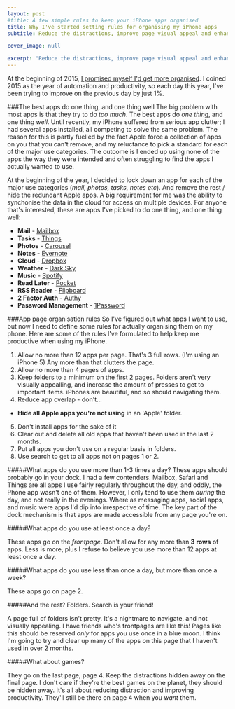 ```yaml
---
layout: post
#title: A few simple rules to keep your iPhone apps organised
title: Why I've started setting rules for organising my iPhone apps
subtitle: Reduce the distractions, improve page visual appeal and enhance productivity.

cover_image: null

excerpt: "Reduce the distractions, improve page visual appeal and enhance productivity."
---
```


At the beginning of 2015, [I promised myself I'd get more organised](/2014/12/Farewell-2014-hello-2015/). I coined 2015 as the year of automation and productivity, so each day this year, I've been trying to improve on the previous day by just 1%.

###The best apps do one thing, and one thing well
The big problem with most apps is that they try to do *too much*. The best apps do *one thing*, and one thing *well*. Until recently, my iPhone suffered from serious app clutter; I had several apps installed, all competing to solve the same problem. The reason for this is partly fuelled by the fact Apple force a collection of apps on you that you can't remove, and my reluctance to pick a standard for each of the major use categories. The outcome is I ended up using none of the apps the way they were intended and often struggling to find the apps I actually wanted to use.

At the beginning of the year, I decided to lock down an app for each of the major use categories (*mail, photos, tasks, notes etc*). And remove the rest / hide the redundant Apple apps. A big requirement for me was the ability to synchonise the data in the cloud for access on multiple devices. For anyone that's interested, these are apps I've picked to do one thing, and one thing well:

- **Mail** - [Mailbox](https://itunes.apple.com/gb/app/mailbox/id576502633)
- **Tasks** - [Things](https://itunes.apple.com/gb/app/things/id284971781)
- **Photos** - [Carousel](https://itunes.apple.com/gb/app/carousel-by-dropbox/id825931374)
- **Notes** - [Evernote](https://itunes.apple.com/gb/app/evernote/id281796108)
- **Cloud** - [Dropbox](https://itunes.apple.com/gb/app/dropbox/id327630330)
- **Weather** - [Dark Sky](https://itunes.apple.com/gb/app/dark-sky-weather-radar-hyperlocal/id517329357)
- **Music** - [Spotify](https://itunes.apple.com/gb/app/spotify-music/id324684580)
- **Read Later** - [Pocket](https://itunes.apple.com/gb/app/pocket-save-articles-videos/id309601447)
- **RSS Reader** - [Flipboard](https://itunes.apple.com/gb/app/flipboard-your-social-news/id358801284)
- **2 Factor Auth** - [Authy](https://itunes.apple.com/gb/app/authy/id494168017)
- **Password Management** - [1Password](https://itunes.apple.com/gb/app/1password-password-manager/id568903335)

###App page organisation rules
So I've figured out what apps I want to use, but now I need to define some rules for actually organising them on my phone. Here are some of the rules I've formulated to help keep me productive when using my iPhone.

1. Allow no more than 12 apps per page. That's 3 full rows. (I'm using an iPhone 5) Any more than that clutters the page.
2. Allow no more than 4 pages of apps.
3. Keep folders to a minimum on the first 2 pages. Folders aren't very visually appealling, and increase the amount of presses to get to important items. iPhones are beautiful, and so should navigating them.
4. Reduce app overlap - don't...
  * **Hide all Apple apps you're not using** in an 'Apple' folder.
5. Don't install apps for the sake of it
6. Clear out and delete all old apps that haven't been used in the last 2 months.
7. Put all apps you don't use on a regular basis in folders.
8. Use search to get to all apps not on pages 1 or 2.

#####What apps do you use more than 1-3 times a day?
These apps should probably go in your dock. I had a few contenders. Mailbox, Safari and Things are all apps I use fairly regularly throughout the day, and oddly, the Phone app wasn't one of them. However, I only tend to use them *during* the day, and not really in the evenings. Where as messaging apps, social apps, and music were apps I'd dip into irrespective of time. The key part of the dock mechanism is that apps are made accessible from any page you're on.

#####What apps do you use at least once a day?

These apps go on the *frontpage*. Don't allow for any more than **3 rows** of apps. Less is more, plus I refuse to believe you use more than 12 apps at least once a day.

#####What apps do you use less than once a day, but more than once a week?

These apps go on page 2.

#####And the rest? Folders. Search is your friend!

A page full of folders isn't pretty. It's a nightmare to navigate, and not visually appealing. I have friends who's frontpages are like this! Pages like this should be reserved *only* for apps you use once in a blue moon. I think I'm going to try and clear up many of the apps on this page that I haven't used in over 2 months.


#####What about games?

They go on the last page, page 4. Keep the distractions hidden away on the final page. I don't care if they're the best games on the planet, they should be hidden away. It's all about reducing distraction and improving productivity. They'll still be there on page 4 when you *want* them.
